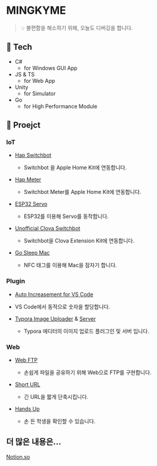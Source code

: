 # MINGKYME

> 💡 불편함을 해소하기 위해, 오늘도 디버깅을 합니다.



## 🔧 Tech
- C#
    - for Windows GUI App
- JS & TS
    - for Web App
- Unity 
    - for Simulator
- Go
    - for High Performance Module



## 🎥 Proejct

### IoT

- [Hap Switchbot](https://github.com/mingkyme/hap-switchbot)
  - Switchbot 을 Apple Home Kit에 연동합니다.

- [Hap Meter](https://github.com/mingkyme/hap-meter)
  - Switchbot Meter를 Apple Home Kit에 연동합니다.

- [ESP32 Servo](https://github.com/mingkyme/ESP32-Servo)
  - ESP32를 이용해 Servo를 동작합니다.

- [Unofficial Clova Switchbot](https://github.com/mingkyme/unofficial-clova-switchbot)
  - Switchbot을 Clova Extension Kit에 연동합니다.

- [Go Sleep Mac](https://github.com/mingkyme/Go-Sleep-Mac)
  - NFC 태그를 이용해 Mac을 잠자기 합니다.


### Plugin

-  [Auto Increasement for VS Code](https://github.com/mingkyme/AutoIncreasement-VSCode)
  - VS Code에서 동적으로 숫자을 할당합니다.

- [Typora Image Uploader](https://github.com/mingkyme/golang-image-uploader) & [Server](https://github.com/mingkyme/golang-image-uploader-server)
  - Typora 에디터의 이미지 업로드 플러그인 및 서버 입니다.

### Web

- [Web FTP](https://github.com/mingkyme/webFTP)
  - 손쉽게 파일을 공유하기 위해 Web으로 FTP를 구현합니다.

- [Short URL](https://github.com/mingkyme/Short-URL)
  - 긴 URL을 짧게 단축시킵니다.

- [Hands Up](https://github.com/mingkyme/Hands-Up)
  - 손 든 학생을 확인할 수 있습니다.


## 더 많은 내용은...
[Notion.so](https://www.notion.so/mingkyme/Mingky-1c35fdc64e0e408b8c947048d01fa59e)
